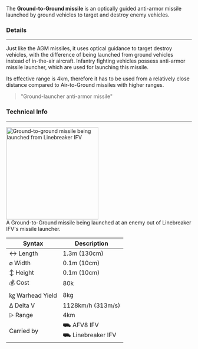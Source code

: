 The **Ground-to-Ground missile** is an optically guided anti-armor missile launched by ground vehicles to target and destroy enemy vehicles. 

### Details 
--- 

Just like the AGM missiles, it uses optical guidance to target destroy vehicles, with the difference of being launched from ground vehicles instead of in-the-air aircraft. Infantry fighting vehicles possess anti-armor missile launcher, which are used for launching this missile. 

Its effective range is 4km, therefore it has to be used from a relatively close distance compared to Air-to-Ground missiles with higher ranges.

> "Ground-launcher anti-armor missile"





### Technical Info
---

<span class="imageBox" style="max-width: 250px; margin-bottom: 10px;">
    <img style="width: 250px;" src="/pages/GGM/ggmfired.webp" alt="Ground-to-ground missile being launched from Linebreaker IFV">
<br> 
A Ground-to-Ground missile being launched at an enemy out of Linebreaker IFV's missile launcher.
</span>

<span class="firstColumn">

| Syntax       | Description |
| -----------  | ----------- |
| ↔ Length       | 1.3m (130cm)       |
| ⌀ Width        | 0.1m (10cm)       |
| ↕ Height       | 0.1m (10cm)       |
| 💰 Cost         | 80k        |
| ㎏ Warhead Yield| 8kg        |
| Δ Delta V      | 1128km/h (313m/s)       |
| ⩥ Range        | 4km       |
| Carried by        | ⛟ AFV8 IFV<br>⛟ Linebreaker IFV   |

</span>